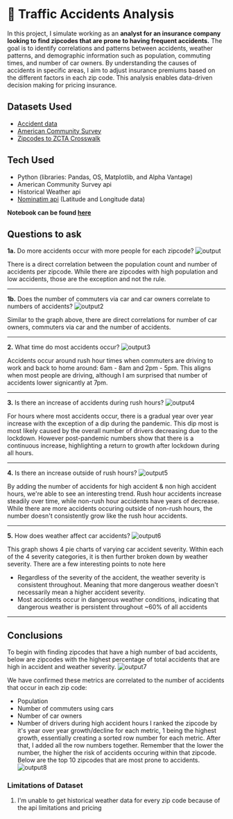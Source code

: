 # 🚗 Traffic Accidents Analysis 

In this project, I simulate working as an **analyst for an insurance company looking to find zipcodes that are prone to having frequent accidents.** The goal is to identify correlations and patterns between accidents, weather patterns, and demographic information such as population, commuting times, and number of car owners. By understanding the causes of accidents in specific areas, I aim to adjust insurance premiums based on the different factors in each zip code. This analysis enables data-driven decision making for pricing insurance.

## Datasets Used
- [Accident data](https://www.kaggle.com/datasets/sobhanmoosavi/us-accidents)
- [American Community Survey](https://www.census.gov/data/developers/data-sets/acs-5year.html)
- [Zipcodes to ZCTA Crosswalk](https://github.com/censusreporter/acs-aggregate/blob/master/crosswalks/zip_to_zcta/ZIP_ZCTA_README.md)
  
## Tech Used
- Python (libraries: Pandas, OS, Matplotlib, and Alpha Vantage)
- American Community Survey api
- Historical Weather api
- [Nominatim api](https://nominatim.org/) (Latitude and Longitude data)

**Notebook can be found [here](https://github.com/JasonSTLee/Greed-Flation/blob/main/alpha_api.ipynb)**

## Questions to ask

**1a.** Do more accidents occur with more people for each zipcode?
![output](https://github.com/user-attachments/assets/2d864438-7da3-4fef-af00-0b8efbc1d05d)

There is a direct correlation between the population count and number of accidents per zipcode. While there are zipcodes with high population and low accidents, those are the exception and not the rule.

---

**1b.** Does the number of commuters via car and car owners correlate to numbers of accidents?
![output2](https://github.com/user-attachments/assets/7fede9bd-e33b-4a92-bdff-a4c409d4878e)

Similar to the graph above, there are direct correlations for number of car owners, commuters via car and the number of accidents.

---

**2.** What time do most accidents occur?
![output3](https://github.com/user-attachments/assets/da774f98-92d2-4578-9372-fcdf780ed565)

Accidents occur around rush hour times when commuters are driving to work and back to home around: 6am - 8am and 2pm - 5pm. This aligns when most people are driving, although I am surprised that number of accidents lower signicantly at 7pm.

---

**3.** Is there an increase of accidents during rush hours?
![output4](https://github.com/user-attachments/assets/497b5199-10a6-4341-a7d9-56c5d662a002)

For hours where most accidents occur, there is a gradual year over year increase with the exception of a dip during the pandemic. This dip most is most likely caused by the overall number of drivers decreasing due to the lockdown. However post-pandemic numbers show that there is a continuous increase, highlighting a return to growth after lockdown during all hours.

---

**4.** Is there an increase outside of rush hours?
![output5](https://github.com/user-attachments/assets/9e8ad7cc-a198-4664-ab6c-1f7f45baa9c8)

By adding the number of accidents for high accident & non high accident hours, we're able to see an interesting trend. Rush hour accidents increase steadily over time, while non-rush hour accidents have years of decrease. While there are more accidents occuring outside of non-rush hours, the number doesn't consistently grow like the rush hour accidents. 

---

**5.** How does weather affect car accidents?
![output6](https://github.com/user-attachments/assets/3d18e8a2-549c-4285-8a9e-6d4e6fa3b814)

This graph shows 4 pie charts of varying car accident severity. Within each of the 4 severity categories, it is then further broken down by weather severity. There are a few interesting points to note here

- Regardless of the severity of the accident, the weather severity is consistent throughout. Meaning that more dangerous weather doesn't necessarily mean a higher accident severity.
- Most accidents occur in dangerous weather conditions, indicating that dangerous weather is persistent throughout ~60% of all accidents

---

## Conclusions

To begin with finding zipcodes that have a high number of bad accidents, below are zipcodes with the highest percentage of total accidents that are high in accident and weather severity.
![output7](https://github.com/user-attachments/assets/071952f4-299f-479a-8995-42f260d6421a)

We have confirmed these metrics are correlated to the number of accidents that occur in each zip code:
- Population
- Number of commuters using cars
- Number of car owners
- Number of drivers during high accident hours
I ranked the zipcode by it's year over year growth/decline for each metric, 1 being the highest growth, essentially creating a sorted row number for each metric. After that, I added all the row numbers together. Remember that the lower the number, the higher the risk of accidents occuring within that zipcode. Below are the top 10 zipcodes that are most prone to accidents.
![output8](https://github.com/user-attachments/assets/77094d63-4839-41cc-853b-a32b901ce902)

### Limitations of Dataset
1. I'm unable to get historical weather data for every zip code because of the api limitations and pricing

